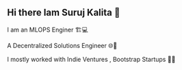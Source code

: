 ## Hi there Iam Suruj Kalita 👋

I am an MLOPS Enginer 🏗️💻 

A  Decentralized Solutions Engineer 🌐🔧 

I mostly worked with Indie Ventures , Bootstrap Startups 🔐📡 






